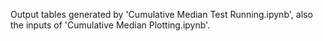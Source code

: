 Output tables generated by 'Cumulative Median Test Running.ipynb', also the inputs of 'Cumulative Median Plotting.ipynb'.
